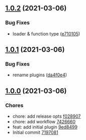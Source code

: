 ## [1.0.2](https://github.com/josteph/esbuild-plugin-lodash/compare/1.0.1...1.0.2) (2021-03-06)


### Bug Fixes

* loader & function type ([e710105](https://github.com/josteph/esbuild-plugin-lodash/commit/e710105e9a795ac2180b10efeeb52078668ba052))

## [1.0.1](https://github.com/josteph/esbuild-plugin-lodash/compare/1.0.0...1.0.1) (2021-03-06)


### Bug Fixes

* rename plugins ([da4f0e4](https://github.com/josteph/esbuild-plugin-lodash/commit/da4f0e4010c9d7a8ca0a2b77c42a69d9a97fde9f))


## [1.0.0](https://github.com/josteph/esbuild-plugin-lodash/releases/tag/1.0.0) (2021-03-06)
### Chores
* chore: add release opts [f028907](https://github.com/josteph/esbuild-plugin-lodash/commit/f028907)
* chore: add workflow [7426660](https://github.com/josteph/esbuild-plugin-lodash/commit/7426660)
* feat: add initial plugin [9ed8499](https://github.com/josteph/esbuild-plugin-lodash/commit/9ed8499)
* Initial commit [7197081](https://github.com/josteph/esbuild-plugin-lodash/commit/7197081)
